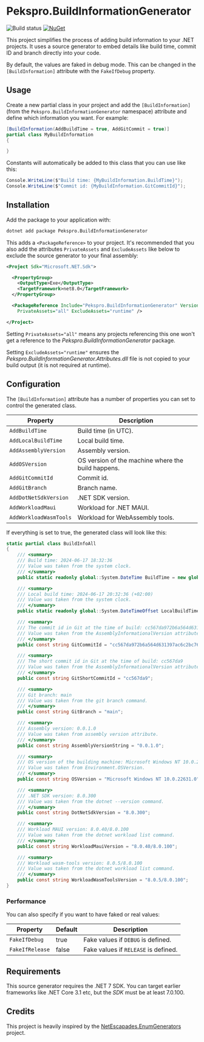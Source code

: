 # Pekspro.BuildInformationGenerator

![Build status](https://github.com/pekspro/BuildInformationGenerator/actions/workflows/BuildAndTest.yml/badge.svg)
[![NuGet](https://img.shields.io/nuget/v/Pekspro.BuildInformationGenerator.svg)](https://www.nuget.org/packages/Pekspro.BuildInformationGenerator/)

This project simplifies the process of adding build information to your .NET projects. It uses a source generator to embed details like build time, commit ID and branch directly into your code.

By default, the values are faked in debug mode. This can be changed in the `[BuildInformation]` attribute with the `FakeIfDebug` property.

## Usage

Create a new partial class in your project and add the `[BuildInformation]` (from the `Pekspro.BuildInformationGenerator` namespace) attribute and define which information you want. For example:

```csharp
[BuildInformation(AddBuildTime = true, AddGitCommit = true)]
partial class MyBuildInformation
{

}
```

Constants will automatically be added to this class that you can use like this:

```csharp
Console.WriteLine($"Build time: {MyBuildInformation.BuildTime}");
Console.WriteLine($"Commit id: {MyBuildInformation.GitCommitId}");
```

## Installation

Add the package to your application with:

```bash
dotnet add package Pekspro.BuildInformationGenerator
```

This adds a `<PackageReference>` to your project. It's recommended that you also add the attributes `PrivateAssets` and `ExcludeAssets` like below to exclude the source generator to your final assembly:

```xml
<Project Sdk="Microsoft.NET.Sdk">

  <PropertyGroup>
    <OutputType>Exe</OutputType>
    <TargetFramework>net8.0</TargetFramework>
  </PropertyGroup>

  <PackageReference Include="Pekspro.BuildInformationGenerator" Version="0.0.1" 
    PrivateAssets="all" ExcludeAssets="runtime" />

</Project>
```

Setting `PrivateAssets="all"` means any projects referencing this one won't get a reference to the _Pekspro.BuildInformationGenerator_ package.

Setting `ExcludeAssets="runtime"` ensures the _Pekspro.BuildInformationGenerator.Attributes.dll_ file is not copied to your build output (it is not required at runtime).


## Configuration

The `[BuildInformation]` attribute has a number of properties you can set to control the generated class.

| Property               | Description                                         |
| ---------------------- | --------------------------------------------------- |
| `AddBuildTime`         | Build time (in UTC).                                |
| `AddLocalBuildTime`    | Local build time.                                   |
| `AddAssemblyVersion`   | Assembly version.                                   |
| `AddOSVersion`         | OS version of the machine where the build happens.  |
| `AddGitCommitId`       | Commit id.                                          |
| `AddGitBranch`         | Branch name.                                        |
| `AddDotNetSdkVersion`  | .NET SDK version.                                   |
| `AddWorkloadMaui`      | Workload for .NET MAUI.                             |
| `AddWorkloadWasmTools` | Workload for WebAssembly tools.                     |

If everything is set to true, the generated class will look like this:

```csharp
static partial class BuildInfoAll
{
    /// <summary>
    /// Build time: 2024-06-17 18:32:36
    /// Value was taken from the system clock.
    /// </summary>
    public static readonly global::System.DateTime BuildTime = new global::System.DateTime(638542459567895832L, global::System.DateTimeKind.Utc);

    /// <summary>
    /// Local build time: 2024-06-17 20:32:36 (+02:00)
    /// Value was taken from the system clock.
    /// </summary>
    public static readonly global::System.DateTimeOffset LocalBuildTime = new global::System.DateTimeOffset(638542531567895832L, new global::System.TimeSpan(72000000000));

    /// <summary>
    /// The commit id in Git at the time of build: cc567da972b6a564d631397ac6c2bc76960c6b67
    /// Value was taken from the AssemblyInformationalVersion attribute.
    /// </summary>
    public const string GitCommitId = "cc567da972b6a564d631397ac6c2bc76960c6b67";

    /// <summary>
    /// The short commit id in Git at the time of build: cc567da9
    /// Value was taken from the AssemblyInformationalVersion attribute.
    /// </summary>
    public const string GitShortCommitId = "cc567da9";

    /// <summary>
    /// Git branch: main
    /// Value was taken from the git branch command.
    /// </summary>
    public const string GitBranch = "main";

    /// <summary>
    /// Assembly version: 0.0.1.0
    /// Value was taken from assembly version attribute.
    /// </summary>
    public const string AssemblyVersionString = "0.0.1.0";

    /// <summary>
    /// OS version of the building machine: Microsoft Windows NT 10.0.22631.0
    /// Value was taken from Environment.OSVersion.
    /// </summary>
    public const string OSVersion = "Microsoft Windows NT 10.0.22631.0";

    /// <summary>
    /// .NET SDK version: 8.0.300
    /// Value was taken from the dotnet --version command.
    /// </summary>
    public const string DotNetSdkVersion = "8.0.300";

    /// <summary>
    /// Workload MAUI version: 8.0.40/8.0.100
    /// Value was taken from the dotnet workload list command.
    /// </summary>
    public const string WorkloadMauiVersion = "8.0.40/8.0.100";

    /// <summary>
    /// Workload wasm-tools version: 8.0.5/8.0.100
    /// Value was taken from the dotnet workload list command.
    /// </summary>
    public const string WorkloadWasmToolsVersion = "8.0.5/8.0.100";
}
```

### Performance

You can also specify if you want to have faked or real values:

| Property        | Default | Description                           | 
| --------------- | ------- | ------------------------------------- | 
| `FakeIfDebug`   | true    | Fake values if `DEBUG` is defined.    | 
| `FakeIfRelease` | false   | Fake values if `RELEASE` is defined.  |


## Requirements

This source generator requires the .NET 7 SDK. You can target earlier frameworks like .NET Core 3.1 etc, but the _SDK_ must be at least 7.0.100.

## Credits

This project is heavily inspired by the [NetEscapades.EnumGenerators](https://github.com/andrewlock/NetEscapades.EnumGenerators) project.
